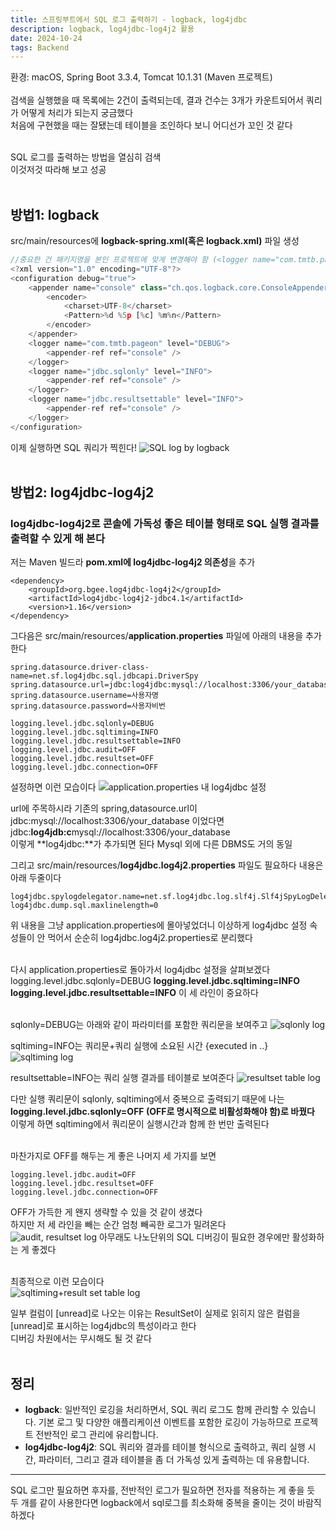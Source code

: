 ```yaml
---
title: 스프링부트에서 SQL 로그 출력하기 - logback, log4jdbc
description: logback, log4jdbc-log4j2 활용
date: 2024-10-24
tags: Backend
---
```

환경: macOS, Spring Boot 3.3.4, Tomcat 10.1.31 (Maven 프로젝트)<br/><br/>
검색을 실행했을 때 목록에는 2건이 출력되는데, 결과 건수는 3개가 카운트되어서 쿼리가 어떻게 처리가 되는지 궁금했다<br/>
처음에 구현했을 때는 잘됐는데 테이블을 조인하다 보니 어디선가 꼬인 것 같다<br/><br/>
 
SQL 로그를 출력하는 방법을 열심히 검색<br/>
이것저것 따라해 보고 성공
<br/>
<br/>
## 방법1: logback

src/main/resources에 **logback-spring.xml(혹은 logback.xml)** 파일 생성

```js
//중요한 건 패키지명을 본인 프로젝트에 맞게 변경해야 함 (<logger name="com.tmtb.pageon" 이 부분)
<?xml version="1.0" encoding="UTF-8"?>
<configuration debug="true">
    <appender name="console" class="ch.qos.logback.core.ConsoleAppender">
        <encoder>
            <charset>UTF-8</charset>
            <Pattern>%d %5p [%c] %m%n</Pattern>
        </encoder>
    </appender>
    <logger name="com.tmtb.pageon" level="DEBUG">
        <appender-ref ref="console" />
    </logger>
    <logger name="jdbc.sqlonly" level="INFO">
        <appender-ref ref="console" />
    </logger>
    <logger name="jdbc.resultsettable" level="INFO">
        <appender-ref ref="console" />
    </logger>
</configuration>
```

이제 실행하면 SQL 쿼리가 찍힌다!
<img src="./assets/img_howToLogSql_logback.png" alt="SQL log by logback">
<br/>
<br/>
## 방법2: log4jdbc-log4j2
### log4jdbc-log4j2로 콘솔에 가독성 좋은 테이블 형태로 SQL 실행 결과를 출력할 수 있게 해 본다
 
저는 Maven 빌드라 **pom.xml에 log4jdbc-log4j2 의존성**을 추가

```
<dependency>
    <groupId>org.bgee.log4jdbc-log4j2</groupId>
    <artifactId>log4jdbc-log4j2-jdbc4.1</artifactId>
    <version>1.16</version>
</dependency>
```

그다음은 src/main/resources/**application.properties** 파일에 아래의 내용을 추가한다

```
spring.datasource.driver-class-name=net.sf.log4jdbc.sql.jdbcapi.DriverSpy
spring.datasource.url=jdbc:log4jdbc:mysql://localhost:3306/your_database
spring.datasource.username=사용자명
spring.datasource.password=사용자비번

logging.level.jdbc.sqlonly=DEBUG
logging.level.jdbc.sqltiming=INFO
logging.level.jdbc.resultsettable=INFO
logging.level.jdbc.audit=OFF
logging.level.jdbc.resultset=OFF
logging.level.jdbc.connection=OFF
```

설정하면 이런 모습이다
<img src="./assets/img_howToLogSql_props.png" alt="application.properties 내 log4jdbc 설정">

url에 주목하시라
기존의 spring,datasource.url이<br/>
jdbc:mysql://localhost:3306/your_database 이었다면<br/>
jdbc:**log4jdb:c**mysql://localhost:3306/your_database<br/>
이렇게 **log4jdbc:**가 추가되면 된다 Mysql 외에 다른 DBMS도 거의 동일
 
그리고 src/main/resources/**log4jdbc.log4j2.properties** 파일도 필요하다 내용은 아래 두줄이다

```
log4jdbc.spylogdelegator.name=net.sf.log4jdbc.log.slf4j.Slf4jSpyLogDelegator
log4jdbc.dump.sql.maxlinelength=0
```

위 내용을 그냥 application.properties에 몰아넣었더니 이상하게 log4jdbc 설정 속성들이 안 먹어서 순순히 log4jdbc.log4j2.properties로 분리했다<br/><br/>
 
다시 application.properties로 돌아가서 log4jdbc 설정을 살펴보겠다<br/>
logging.level.jdbc.sqlonly=DEBUG
**logging.level.jdbc.sqltiming=INFO
logging.level.jdbc.resultsettable=INFO**
이 세 라인이 중요하다<br/><br/>

sqlonly=DEBUG는 아래와 같이 파라미터를 포함한 쿼리문을 보여주고
<img src="./assets/img_howToLogSql_sqlonly.png" alt="sqlonly log">

sqltiming=INFO는 쿼리문+쿼리 실행에 소요된 시간 {executed in ..}
<img src="./assets/img_howToLogSql_timing.png" alt="sqltiming log">

resultsettable=INFO는 쿼리 실행 결과를 테이블로 보여준다
<img src="./assets/img_howToLogSql_rstable.png" alt="resultset table log">

 
다만 실행 쿼리문이 sqlonly, sqltiming에서 중복으로 출력되기 때문에 
나는 **logging.level.jdbc.sqlonly=OFF (OFF로 명시적으로 비활성화해야 함)로 바꿨다**<br/>
이렇게 하면 sqltiming에서 쿼리문이 실행시간과 함께 한 번만 출력된다<br/><br/>
 
마찬가지로 OFF를 해두는 게 좋은 나머지 세 가지를 보면
```
logging.level.jdbc.audit=OFF
logging.level.jdbc.resultset=OFF
logging.level.jdbc.connection=OFF
```
OFF가 가득한 게 왠지 생략할 수 있을 것 같이 생겼다<br/>
하지만 저 세 라인을 빼는 순간 엄청 빼곡한 로그가 밀려온다<br/>
<img src="./assets/img_howToLogSql_logs.png" alt="audit, resultset log">
아무래도 나노단위의 SQL 디버깅이 필요한 경우에만 활성화하는 게 좋겠다<br/><br/>

최종적으로 이런 모습이다<br/>
<img src="./assets/img_howToLogSql_finish.png" alt="sqltiming+result set table log">

일부 컬럼이 [unread]로 나오는 이유는 ResultSet이 실제로 읽히지 않은 컬럼을 [unread]로 표시하는 log4jdbc의 특성이라고 한다<br/>
디버깅 차원에서는 무시해도 될 것 같다<br/><br/>


## 정리
- **logback**: 일반적인 로깅을 처리하면서, SQL 쿼리 로그도 함께 관리할 수 있습니다. 기본 로그 및 다양한 애플리케이션 이벤트를 포함한 로깅이 가능하므로 프로젝트 전반적인 로그 관리에 유리합니다.
- **log4jdbc-log4j2**: SQL 쿼리와 결과를 테이블 형식으로 출력하고, 쿼리 실행 시간, 파라미터, 그리고 결과 테이블을 좀 더 가독성 있게 출력하는 데 유용합니다.
---
SQL 로그만 필요하면 후자를, 전반적인 로그가 필요하면 전자를 적용하는 게 좋을 듯<br/>
두 개를 같이 사용한다면 logback에서 sql로그를 최소화해 중복을 줄이는 것이 바람직하겠다